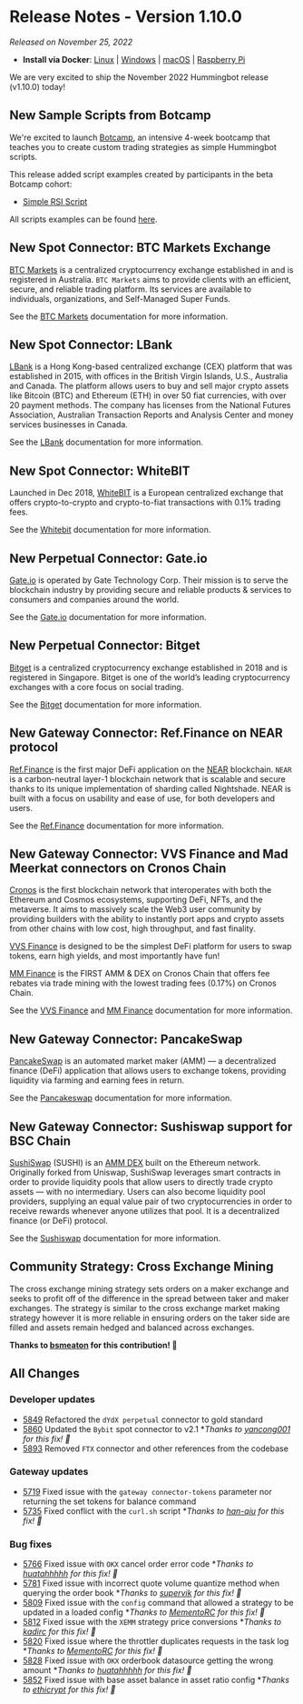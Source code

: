 # Release Notes - Version 1.10.0

*Released on November 25, 2022*

- **Install via Docker**: [Linux](/installation/docker/#linuxubuntu) | [Windows](/installation/docker/#windows) | [macOS](/installation/docker/#macos) | [Raspberry Pi](/installation/raspberry-pi/#install-via-docker)

We are very excited to ship the November 2022 Hummingbot release (v1.10.0) today!

## New Sample Scripts from Botcamp

We're excited to launch [Botcamp](https://hummingbot.org/botcamp), an intensive 4-week bootcamp that teaches you to create custom trading strategies as simple Hummingbot scripts.

This release added script examples created by participants in the beta Botcamp cohort:

- [Simple RSI Script](https://github.com/hummingbot/hummingbot/pull/5736)

All scripts examples can be found [here](/developers/scripts/examples/).

## New Spot Connector: BTC Markets Exchange

[BTC Markets](https://www.btcmarkets.net/) is a centralized cryptocurrency exchange established in and is registered in Australia. `BTC Markets` aims to provide clients with an efficient, secure, and reliable trading platform. Its services are available to individuals, organizations, and Self-Managed Super Funds.

See the [BTC Markets](/exchanges/btc-markets/) documentation for more information.

## New Spot Connector: LBank

[LBank](https://www.lbank.info/) is a Hong Kong-based centralized exchange (CEX) platform that was established in 2015, with offices in the British Virgin Islands, U.S., Australia and Canada. The platform allows users to buy and sell major crypto assets like Bitcoin (BTC) and Ethereum (ETH) in over 50 fiat currencies, with over 20 payment methods. The company has licenses from the National Futures Association, Australian Transaction Reports and Analysis Center and money services businesses in Canada.

See the [LBank](/exchanges/lbank/) documentation for more information.

## New Spot Connector: WhiteBIT

Launched in Dec 2018, [WhiteBIT](https://whitebit.com/) is a European centralized exchange that offers crypto-to-crypto and crypto-to-fiat transactions with 0.1% trading fees.

See the [Whitebit](/exchanges/whitebit/) documentation for more information.

## New Perpetual Connector: Gate.io

[Gate.io](https://www.gate.io/) is operated by Gate Technology Corp. Their mission is to serve the blockchain industry by providing secure and reliable products & services to consumers and companies around the world.

See the [Gate.io](/exchanges/gate-io-perpetual/) documentation for more information.

## New Perpetual Connector: Bitget

[Bitget](https://www.bitget.com/) is a centralized cryptocurrency exchange established in 2018 and is registered in Singapore. Bitget is one of the world’s leading cryptocurrency exchanges with a core focus on social trading.

See the [Bitget](/exchanges/bitget-perpetual/) documentation for more information.

## New Gateway Connector: Ref.Finance on NEAR protocol

[Ref.Finance](https://www.ref.finance/) is the first major DeFi application on the [NEAR](https://near.org/
) blockchain. `NEAR` is a carbon-neutral layer-1 blockchain network that is scalable and secure thanks to its unique implementation of sharding called Nightshade. NEAR is built with a focus on usability and ease of use, for both developers and users.

See the [Ref.Finance](/gateway/exchanges/ref-finance/) documentation for more information.

## New Gateway Connector: VVS Finance and Mad Meerkat connectors on Cronos Chain

[Cronos](https://cronos.org/) is the first blockchain network that interoperates with both the Ethereum and Cosmos ecosystems, supporting DeFi, NFTs, and the metaverse. It aims to massively scale the Web3 user community by providing builders with the ability to instantly port apps and crypto assets from other chains with low cost, high throughput, and fast finality.

[VVS Finance](https://vvs.finance/swap) is designed to be the simplest DeFi platform for users to swap tokens, earn high yields, and most importantly have fun!

[MM Finance](https://mm.finance/swap) is the FIRST AMM & DEX on Cronos Chain that offers fee rebates via trade mining with the lowest trading fees (0.17%) on Cronos Chain.

See the [VVS Finance](/gateway/exchanges/vvs-finance/) and [MM Finance](/gateway/exchanges/mm-finance/) documentation for more information.

## New Gateway Connector: PancakeSwap

[PancakeSwap](https://pancakeswap.finance/) is an automated market maker (AMM) — a decentralized finance (DeFi) application that allows users to exchange tokens, providing liquidity via farming and earning fees in return.

See the [Pancakeswap](/gateway/exchanges/pancakeswap/) documentation for more information.

## New Gateway Connector: Sushiswap support for BSC Chain

[SushiSwap](https://app.sushi.com/swap) (SUSHI) is an [AMM DEX](/gateway/exchanges) built on the Ethereum network. Originally forked from Uniswap, SushiSwap leverages smart contracts in order to provide liquidity pools that allow users to directly trade crypto assets — with no intermediary. Users can also become liquidity pool providers, supplying an equal value pair of two cryptocurrencies in order to receive rewards whenever anyone utilizes that pool. It is a decentralized finance (or DeFi) protocol.

See the [Sushiswap](/gateway/exchanges/sushiswap/) documentation for more information.

## Community Strategy: Cross Exchange Mining

The cross exchange mining strategy sets orders on a maker exchange and seeks to profit off of the difference in the spread between taker and maker exchanges. The strategy is similar to the cross exchange market making strategy however it is more reliable in ensuring orders on the taker side are filled and assets remain hedged and balanced across exchanges.

**Thanks to [bsmeaton](https://github.com/bsmeaton) for this contribution! 🙏**

## All Changes

### Developer updates

- [5849](https://github.com/hummingbot/hummingbot/pull/5849) Refactored the `dYdX perpetual` connector to gold standard
- [5860](https://github.com/hummingbot/hummingbot/pull/5860) Updated the `Bybit` spot connector to v2.1 **Thanks to [yancong001](https://github.com/yancong001) for this fix! 🙏*
- [5893](https://github.com/hummingbot/hummingbot/pull/5893) Removed `FTX` connector and other references from the codebase

### Gateway updates

- [5719](https://github.com/hummingbot/hummingbot/pull/5719) Fixed issue with the `gateway connector-tokens` parameter nor returning the set tokens for balance command
- [5735](https://github.com/hummingbot/hummingbot/pull/5735) Fixed conflict with the `curl.sh` script **Thanks to [han-qiu](https://github.com/han-qiu) for this fix! 🙏*

### Bug fixes

- [5766](https://github.com/hummingbot/hummingbot/pull/5766) Fixed issue with `OKX` cancel order error code **Thanks to [huatahhhhh](https://github.com/huatahhhhh) for this fix! 🙏*
- [5781](https://github.com/hummingbot/hummingbot/pull/5781) Fixed issue with incorrect quote volume quantize method when querying the order book **Thanks to [supervik](https://github.com/supervik) for this fix! 🙏*
- [5809](https://github.com/hummingbot/hummingbot/pull/5809) Fixed issue with the `config` command that allowed a strategy to be updated in a loaded config **Thanks to [MementoRC](https://github.com/MementoRC) for this fix! 🙏*
- [5812](https://github.com/hummingbot/hummingbot/pull/5812) Fixed issue with the `XEMM` strategy price conversions **Thanks to [kadirc](https://github.com/kadirc) for this fix! 🙏*
- [5820](https://github.com/hummingbot/hummingbot/pull/5820) Fixed issue where the throttler duplicates requests in the task log **Thanks to [MementoRC](https://github.com/MementoRC) for this fix! 🙏*
- [5828](https://github.com/hummingbot/hummingbot/pull/5828) Fixed issue with `OKX` orderbook datasource getting the wrong amount **Thanks to [huatahhhhh](https://github.com/huatahhhhh) for this fix! 🙏*
- [5852](https://github.com/hummingbot/hummingbot/pull/5852) Fixed issue with base asset balance in asset ratio config **Thanks to [ethicrypt](https://github.com/ethicrypt) for this fix! 🙏*
